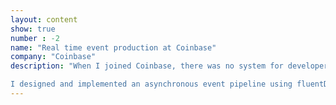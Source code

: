 ```yaml
---
layout: content
show: true
number : -2
name: "Real time event production at Coinbase"
company: "Coinbase"
description: "When I joined Coinbase, there was no system for developers to emit events to downstream event-processing systems. This capability was essential for building next-generation real-time risk assessment and fraud prevention systems. We needed detailed event data from every step of the user flow for both training and evaluation. 

I designed and implemented an asynchronous event pipeline using fluentD for the Coinbase monolith, enabling real-time data collection. The solution was lightweight and developer-friendly, significantly expanding our fraud detection capabilities during a period of rapid company growth."  
---
```


